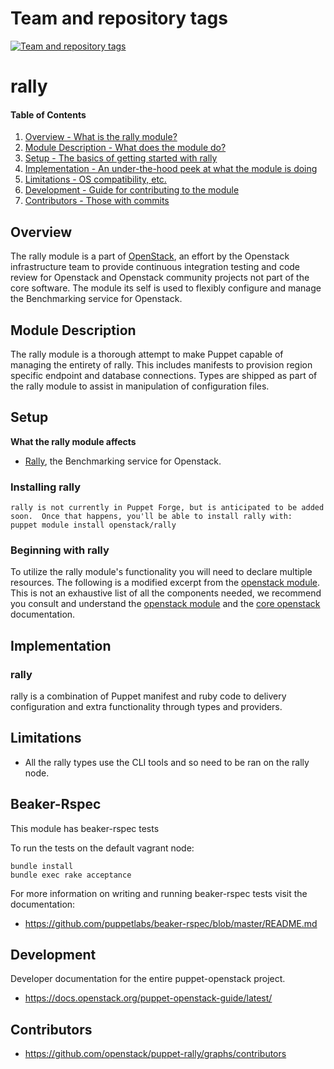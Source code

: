 Team and repository tags
========================

[![Team and repository tags](http://governance.openstack.org/badges/puppet-rally.svg)](http://governance.openstack.org/reference/tags/index.html)

<!-- Change things from this point on -->

rally
=======

#### Table of Contents

1. [Overview - What is the rally module?](#overview)
2. [Module Description - What does the module do?](#module-description)
3. [Setup - The basics of getting started with rally](#setup)
4. [Implementation - An under-the-hood peek at what the module is doing](#implementation)
5. [Limitations - OS compatibility, etc.](#limitations)
6. [Development - Guide for contributing to the module](#development)
7. [Contributors - Those with commits](#contributors)

Overview
--------

The rally module is a part of [OpenStack](https://github.com/openstack), an effort by the Openstack infrastructure team to provide continuous integration testing and code review for Openstack and Openstack community projects not part of the core software.  The module its self is used to flexibly configure and manage the Benchmarking service for Openstack.

Module Description
------------------

The rally module is a thorough attempt to make Puppet capable of managing the entirety of rally.  This includes manifests to provision region specific endpoint and database connections.  Types are shipped as part of the rally module to assist in manipulation of configuration files.

Setup
-----

**What the rally module affects**

* [Rally](https://wiki.openstack.org/wiki/Rally), the Benchmarking service for Openstack.

### Installing rally

    rally is not currently in Puppet Forge, but is anticipated to be added soon.  Once that happens, you'll be able to install rally with:
    puppet module install openstack/rally

### Beginning with rally

To utilize the rally module's functionality you will need to declare multiple resources.  The following is a modified excerpt from the [openstack module](https://github.com/stackfoge/puppet-openstack).  This is not an exhaustive list of all the components needed, we recommend you consult and understand the [openstack module](https://github.com/stackforge/puppet-openstack) and the [core openstack](http://docs.openstack.org) documentation.

Implementation
--------------

### rally

rally is a combination of Puppet manifest and ruby code to delivery configuration and extra functionality through types and providers.

Limitations
------------

* All the rally types use the CLI tools and so need to be ran on the rally node.

Beaker-Rspec
------------

This module has beaker-rspec tests

To run the tests on the default vagrant node:

```shell
bundle install
bundle exec rake acceptance
```

For more information on writing and running beaker-rspec tests visit the documentation:

* https://github.com/puppetlabs/beaker-rspec/blob/master/README.md

Development
-----------

Developer documentation for the entire puppet-openstack project.

* https://docs.openstack.org/puppet-openstack-guide/latest/

Contributors
------------

* https://github.com/openstack/puppet-rally/graphs/contributors
